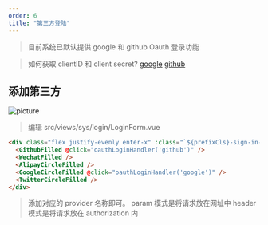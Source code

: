 ```yaml
---
order: 6
title: "第三方登陆"
---
```


> 目前系统已默认提供 google 和 github Oauth 登录功能

> 如何获取 clientID 和 client secret?
> [google](https://developers.google.com/identity/protocols/oauth2)
> [github](https://docs.github.com/en/developers/apps/building-oauth-apps/authorizing-oauth-apps)

## 添加第三方

![picture](/assets/oauth_add_provider.png)

> 编辑 src/views/sys/login/LoginForm.vue

```html
<div class="flex justify-evenly enter-x" :class="`${prefixCls}-sign-in-way`">
  <GithubFilled @click="oauthLoginHandler('github')" />
  <WechatFilled />
  <AlipayCircleFilled />
  <GoogleCircleFilled @click="oauthLoginHandler('google')" />
  <TwitterCircleFilled />
</div>
```

> 添加对应的 provider 名称即可。
> param 模式是将请求放在网址中
> header 模式是将请求放在 authorization 内
